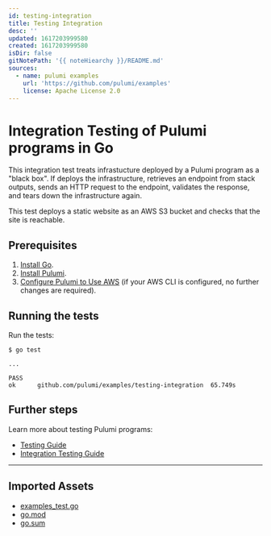 ```yaml
---
id: testing-integration
title: Testing Integration
desc: ''
updated: 1617203999580
created: 1617203999580
isDir: false
gitNotePath: '{{ noteHiearchy }}/README.md'
sources:
  - name: pulumi examples
    url: 'https://github.com/pulumi/examples'
    license: Apache License 2.0
---
```

# Integration Testing of Pulumi programs in Go

This integration test treats infrastucture deployed by a Pulumi program as a "black box". If deploys the infrastructure, retrieves an endpoint from stack outputs, sends an HTTP request to the endpoint, validates the response, and tears down the infrastructure again.

This test deploys a static website as an AWS S3 bucket and checks that the site is reachable.

## Prerequisites

1. [Install Go](https://golang.org/doc/install).
2. [Install Pulumi](https://www.pulumi.com/docs/get-started/install/).
3. [Configure Pulumi to Use AWS](https://www.pulumi.com/docs/intro/cloud-providers/aws/setup/) (if your AWS CLI is configured, no further changes are required).

## Running the tests

Run the tests:

```
$ go test

...

PASS
ok  	github.com/pulumi/examples/testing-integration	65.749s
```

## Further steps

Learn more about testing Pulumi programs:

- [Testing Guide](https://www.pulumi.com/docs/guides/testing/)
- [Integration Testing Guide](https://www.pulumi.com/docs/guides/testing/integration/)

* * *

## Imported Assets

- [examples_test.go](/assets/examples_test.go)
- [go.mod](/assets/go.mod)
- [go.sum](/assets/go.sum)

